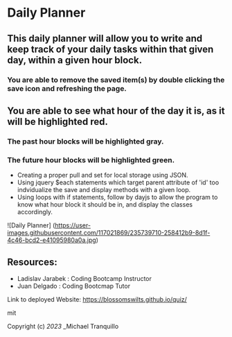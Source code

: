 # Daily Planner

## This daily planner will allow you to write and keep track of your daily tasks within that given day, within a given hour block. 

### You are able to remove the saved item(s) by double clicking the save icon and refreshing the page. 

## You are able to see what hour of the day it is, as it will be highlighted red.
### The past hour blocks will be highlighted gray.
### The future hour blocks will be highlighted green.

* Creating a proper pull and set for local storage using JSON.
* Using jquery $each statements which target parent attribute of 'id' too indvidualize the save and display methods with a given loop.
* Using loops with if statements, follow by dayjs to allow the program to know what hour block it should be in, and display the classes accordingly. 




![Daily Planner]
(https://user-images.githubusercontent.com/117021869/235739710-258412b9-8d1f-4c46-bcd2-e41095980a0a.jpg)


## Resources:

* Ladislav Jarabek : Coding Bootcamp Instructor
* Juan Delgado : Coding Bootcmap Tutor

Link to deployed Website: https://blossomswilts.github.io/quiz/

mit

Copyright (c) _2023_ _Michael Tranquillo
